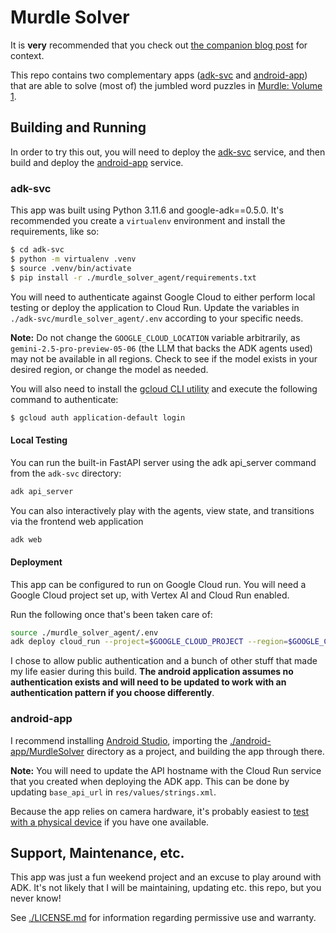 # Murdle Solver

It is **very** recommended that you check out [the companion blog post](https://medium.com/@evangseabrook/using-generative-ai-to-solve-puzzles-b68047df17da) for context.

This repo contains two complementary apps ([adk-svc](./adk-svc/) and [android-app](./android-app/)) that are able to solve (most of) the jumbled word puzzles in [Murdle: Volume 1](https://www.amazon.ca/Murdle-Elementary-Impossible-Mysteries-Deduction/dp/1250892317/ref=sr_1_1?dib=eyJ2IjoiMSJ9.r5bGp0JssPfYplrmNFDXmbISWlyiFdoXoh8d62YyWi17DJxtZGBpfSm138DKeeNEleHb6Sp1w0TFcV8ZEcTgqx9Ydev1sGgKNxW9FWD1PABofWwx3H3gBKZ9T14nLU8wmz9xkycWffnVZKR4DqwhTq60dT8EoNmXTQ-BrDr8Zr9ZIBAplY6YyLCpXkKoykQG3romH3hBQXueHkuFWTdPe6bXxXPtawYSBYd2II9by8u0zgIhfQRpB_Pvj-koaFSGh59U402V0fD1XN94KQnHer44YZAgtp0SsmP_q0h5S4w.kg1OEmnML6MVDzja4iuQ8F_2SdTC4MG-QLgOyRfEtIw&dib_tag=se&hvadid=657154094381&hvdev=c&hvlocphy=9001618&hvnetw=g&hvqmt=e&hvrand=6763604865215210698&hvtargid=kwd-2085859184561&hydadcr=325_1014995618&keywords=murder+volume+1&mcid=fd372daa4d1c370ca91fdd5a0f74db73&qid=1747611832&sr=8-1).

## Building and Running
In order to try this out, you will need to deploy the [adk-svc](./adk-svc) service, and then build and deploy the [android-app](./android-app/) service.

### adk-svc
This app was built using Python 3.11.6 and google-adk==0.5.0. It's recommended you create a `virtualenv` environment and install the requirements, like so:

```bash
$ cd adk-svc
$ python -m virtualenv .venv
$ source .venv/bin/activate
$ pip install -r ./murdle_solver_agent/requirements.txt
```

You will need to authenticate against Google Cloud to either perform local testing or deploy the application to Cloud Run. Update the variables in `./adk-svc/murdle_solver_agent/.env` according to your specific needs. 

**Note:** Do not change the `GOOGLE_CLOUD_LOCATION` variable arbitrarily, as `gemini-2.5-pro-preview-05-06` (the LLM that backs the ADK agents used) may not be available in all regions. Check to see if the model exists in your desired region, or change the model as needed.

You will also need to install the [gcloud CLI utility](https://cloud.google.com/sdk/docs/install) and execute the following command to authenticate:

```bash
$ gcloud auth application-default login
```

#### Local Testing
You can run the built-in FastAPI server using the adk api_server command from the `adk-svc` directory:
```bash
adk api_server
```

You can also interactively play with the agents, view state, and transitions via the frontend web application
```bash
adk web
```

#### Deployment
This app can be configured to run on Google Cloud run. You will need a Google Cloud project set up, with Vertex AI and Cloud Run enabled.

Run the following once that's been taken care of:

```bash
source ./murdle_solver_agent/.env
adk deploy cloud_run --project=$GOOGLE_CLOUD_PROJECT --region=$GOOGLE_CLOUD_LOCATION
```

I chose to allow public authentication and a bunch of other stuff that made my life easier during this build. **The android application assumes no authentication exists and will need to be updated to work with an authentication pattern if you choose differently**.

### android-app
I recommend installing [Android Studio](https://developer.android.com/studio), importing the [./android-app/MurdleSolver](./android-app/MurdleSolver) directory as a project, and building the app through there.

**Note:** You will need to update the API hostname with the Cloud Run service that you created when deploying the ADK app. This can be done by updating `base_api_url` in `res/values/strings.xml`.

Because the app relies on camera hardware, it's probably easiest to [test with a physical device](https://developer.android.com/studio/run/device) if you have one available.

## Support, Maintenance, etc.
This app was just a fun weekend project and an excuse to play around with ADK. It's not likely that I will be maintaining, updating etc. this repo, but you never know!

See [./LICENSE.md](./LICENSE.md) for information regarding permissive use and warranty.